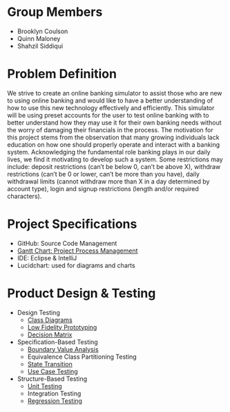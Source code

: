# Group Members
- Brooklyn Coulson
- Quinn Maloney 
- Shahzil Siddiqui

# Problem Definition
We strive to create an online banking simulator to assist those who are new to using online banking and would like to have a better understanding of how to use this new technology effectively and efficiently. This simulator will be using preset accounts for the user to test online banking with to better understand how they may use it for their own banking needs without the worry of damaging their financials in the process. The motivation for this project stems from the observation that many growing individuals lack education on how one should properly operate and interact with a banking system. Acknowledging the fundamental role banking plays in our daily lives, we find it motivating to develop such a system. Some restrictions may include: deposit restrictions (can’t be below 0, can’t be above X), withdraw restrictions (can’t be 0 or lower, can’t be more than you have), daily withdrawal limits (cannot withdraw more than X in a day determined by account type), login and signup restrictions (length and/or required characters).

# Project Specifications
- GitHub: Source Code Management
- [Gantt Chart: Project Process Management](https://github.com/users/Shahzil27/projects/6)
- IDE: Eclipse & IntelliJ
- Lucidchart: used for diagrams and charts

# Product Design & Testing 
- Design Testing
  - [Class Diagrams](https://github.com/Shahzil27/Banking-Simulator/tree/main/Testing/Design%20Testing/Class%20Diagrams)
  - [Low Fidelity Prototyping](https://github.com/Shahzil27/Banking-Simulator/tree/main/Testing/Design%20Testing/Low%20Fidelity%20Prototypes)
  - [Decision Matrix](https://github.com/Shahzil27/Banking-Simulator/blob/main/Testing/Design%20Testing/Decision%20Matrix.pdf)
- Specification-Based Testing
  - [Boundary Value Analysis](https://github.com/Shahzil27/Banking-Simulator/tree/main/Testing/Specification%20Based%20Testing/Boundary%20Value%20Analysis)
  - Equivalence Class Partitioning Testing
  - [State Transition](https://github.com/Shahzil27/Banking-Simulator/blob/main/Testing/Specification%20Based%20Testing/State%20Transition%20Testing/State%20Chart.pdf)
  - [Use Case Testing](https://github.com/Shahzil27/Banking-Simulator/blob/main/Testing/Use%20Case%20Testing/UseCaseTable.pdf)
- Structure-Based Testing
  - [Unit Testing]([https://github.com/Shahzil27/Banking-Simulator/blob/main/Testing/Use%20Case%20Testing/UseCaseTable.pdf](https://github.com/Shahzil27/Banking-Simulator/tree/main/Testing/Structure%20Based%20Testing/Unit%20Testing))
  - Integration Testing
  - [Regression Testing](https://github.com/Shahzil27/Banking-Simulator/tree/main/Testing/Structure%20Based%20Testing/Regression%20Testing)
